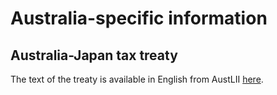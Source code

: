# Australia-specific information

## Australia-Japan tax treaty

The text of the treaty is available in English from AustLII [here](http://www.austlii.edu.au/au/other/dfat/treaties/2008/21.html).
